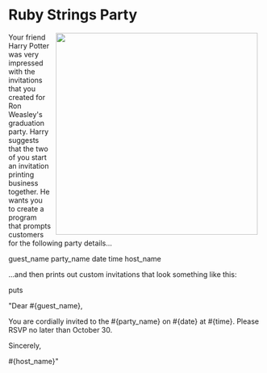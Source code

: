 # Ruby Strings Party

<img src="https://s3.amazonaws.com/after-school-assets/hogwarts.jpg" width="400px" align="right" hspace="10">

Your friend Harry Potter was very impressed with the invitations that you created for Ron Weasley's graduation party. Harry suggests that the two of you start an invitation printing business together. He wants you to create a program that prompts customers for the following party details...

guest_name
party_name
date
time
host_name

...and then prints out custom invitations that look something like this:


puts

"Dear #{guest_name},

You are cordially invited to the #{party_name} on #{date} at #{time}. Please RSVP no later than October 30.

Sincerely,

#{host_name}"

